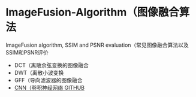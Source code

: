 # ImageFusion-Algorithm（图像融合算法
ImageFusion algorithm, SSIM and PSNR evaluation（常见图像融合算法以及SSIM和PSNR评价
* DCT（离散余弦变换的图像融合
* DWT（离散小波变换
* GFF（导向滤波器的图像融合
* [CNN（卷积神经网络 GITHUB](https://github.com/acsamson/SamAI-CV-ImageFusion.git)
